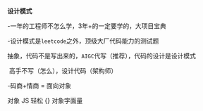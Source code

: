 **设计模式**

-一年的工程师不怎么学，3年+的一定要学的，大项目宝典

-设计模式是`leetcode`之外，顶级大厂代码能力的测试题

​	抽象，代码不是写出来的，`AIGC`代写（推荐），代码的设计是设计模式

​	高手不写（怎么），设计代码（架构师）

-码商+情商 = 面向对象

对象  JS  轻松  {}  对象字面量